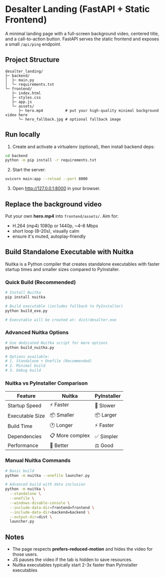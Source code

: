 # Desalter Landing (FastAPI + Static Frontend)

A minimal landing page with a full-screen background video, centered title, and a call-to-action button. FastAPI serves the static frontend and exposes a small `/api/ping` endpoint.

## Project Structure
```
desalter_landing/
├─ backend/
│  ├─ main.py
│  └─ requirements.txt
└─ frontend/
   ├─ index.html
   ├─ styles.css
   ├─ app.js
   └─ assets/
      ├─ hero.mp4          # put your high-quality minimal background video here
      └─ hero_fallback.jpg # optional fallback image
```

## Run locally

1) Create and activate a virtualenv (optional), then install backend deps:

```bash
cd backend
python -m pip install -r requirements.txt
```

2) Start the server:

```bash
uvicorn main:app --reload --port 8000
```

3) Open http://127.0.0.1:8000 in your browser.

## Replace the background video
Put your own **hero.mp4** into `frontend/assets/`. Aim for:
- H.264 (mp4) 1080p or 1440p, ~4–8 Mbps
- short loop (8–20s), visually calm
- ensure it's muted, autoplay-friendly

## Build Standalone Executable with Nuitka

Nuitka is a Python compiler that creates standalone executables with faster startup times and smaller sizes compared to PyInstaller.

### Quick Build (Recommended)
```bash
# Install Nuitka
pip install nuitka

# Build executable (includes fallback to PyInstaller)
python build_exe.py

# Executable will be created at: dist/desalter.exe
```

### Advanced Nuitka Options
```bash
# Use dedicated Nuitka script for more options
python build_nuitka.py

# Options available:
# 1. Standalone + Onefile (Recommended)
# 2. Minimal build
# 3. Debug build
```

### Nuitka vs PyInstaller Comparison

| Feature | Nuitka | PyInstaller |
|---------|--------|-------------|
| Startup Speed | ⚡ Faster | 🐌 Slower |
| Executable Size | 📦 Smaller | 📦 Larger |
| Build Time | 🕐 Longer | ⚡ Faster |
| Dependencies | 📋 More complex | ✅ Simpler |
| Performance | 🚀 Better | ⚖️ Good |

### Manual Nuitka Commands

```bash
# Basic build
python -m nuitka --onefile launcher.py

# Advanced build with data inclusion
python -m nuitka \
  --standalone \
  --onefile \
  --windows-disable-console \
  --include-data-dir=frontend=frontend \
  --include-data-dir=backend=backend \
  --output-dir=dist \
  launcher.py
```

## Notes
- The page respects **prefers-reduced-motion** and hides the video for those users.
- JS pauses the video if the tab is hidden to save resources.
- Nuitka executables typically start 2-3x faster than PyInstaller executables
